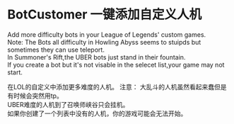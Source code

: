 # BotCustomer 一键添加自定义人机
Add more difficulty bots in your League of Legends' custom games.  
Note:
The Bots all difficulty in Howling Abyss seems to stuipds but sometimes they can use teleport.  
In Summoner's Rift,the UBER bots just stand in their fountain.  
If you create a bot but it's not visable in the selecet list,your game may not start.  
  
在LOL的自定义中添加更多难度的人机。 
注意：
大乱斗的人机虽然看起来蠢但是有时候会突然用tp。  
UBER难度的人机到了召唤师峡谷只会挂机。  
如果你创建了一个列表中没有的人机，你的游戏可能会无法开始。 
